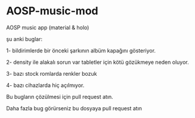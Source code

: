 # AOSP-music-mod
AOSP music app (material &amp; holo)

şu anki buglar:

1- bildirimlerde bir önceki şarkının albüm kapağını gösteriyor.

2- density ile alakalı sorun var tabletler için kötü gözükmeye neden oluyor.

3- bazı stock romlarda renkler bozuk

4- bazı cihazlarda hiç açılmıyor.



Bu bugların çözülmesi için pull request atın. 

Daha fazla bug görürseniz bu dosyaya pull request atın
